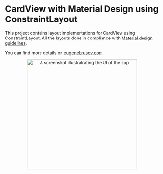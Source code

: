 # CardView with Material Design using ConstraintLayout
This project contains layout implementations for CardView using ConstraintLayout. All the layouts done in compliance with [Material design guidelines](https://material.io/guidelines/components/cards.html#cards-content-blocks).

You can find more details on [eugenebrusov.com](http://eugenebrusov.com/cardview-with-constraintlayout/).

<p align="center">
    <img src="https://user-images.githubusercontent.com/23726864/32780552-fe55f04e-c941-11e7-9492-8d023758e79c.png" alt="A screenshot illustratrating the UI of the app" width="360">
</p>

